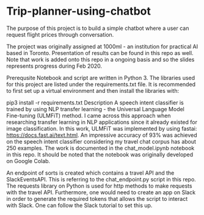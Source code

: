 # Trip-planner-using-chatbot
The purpose of this project is to build a simple chatbot where a user can request flight prices through conversation.

The project was originally assigned at 1000ml - an institution for practical AI based in Toronto. Presentation of results can be found in this repo as well. Note that work is added onto this repo in a ongoing basis and so the slides represents progress during Feb 2020.

Prerequsite
Notebook and script are written in Python 3. The libraries used for this project are listed under the requirements.txt file. It is recommended to first set up a virtual environment and then install the libraries with:

pip3 install -r requirements.txt
Description
A speech intent classifier is trained by using NLP transfer learning - the Universal Language Model Fine-tuning (ULMFiT) method. I came across this approach when researching transfer learning in NLP applications since it already existed for image classification. In this work, ULMFiT was implemented by using fastai: https://docs.fast.ai/text.html. An impressive accuracy of 93% was achieved on the speech intent classifier considering my travel chat corpus has about 250 examples. The work is documented in the chat_model.ipynb notebook in this repo. It should be noted that the notebook was originally developed on Google Colab.

An endpoint of sorts is created which contains a travel API and the SlackEventsAPI. This is referring to the chat_endpoint.py script in this repo. The requests library on Python is used for http methods to make requests with the travel API. Furthermore, one would need to create an app on Slack in order to generate the required tokens that allows the script to interact with Slack. One can follow the Slack tutorial to set this up.

